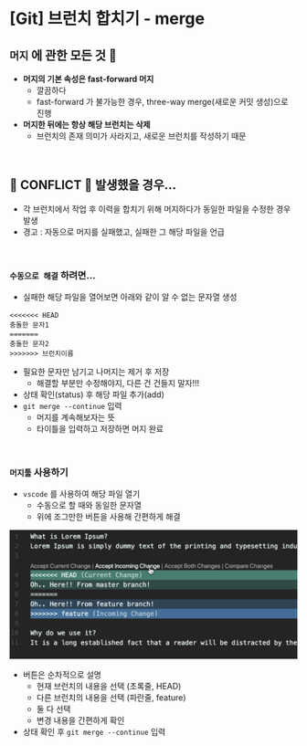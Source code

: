 # [Git] 브런치 합치기 - merge

## `머지` 에 관한 모든 것 💭

- **머지의 기본 속성은 fast-forward 머지**
  - 깔끔하다
  - fast-forward 가 불가능한 경우, three-way merge(새로운 커밋 생성)으로 진행
- **머지한 뒤에는 항상 해당 브런치는 삭제**
  - 브런치의 존재 의미가 사라지고, 새로운 브런치를 작성하기 때문

<br/>

## 🚨 CONFLICT 🚨 발생했을 경우...

- 각 브런치에서 작업 후 이력을 합치기 위해 머지하다가 동일한 파일을 수정한 경우 발생
- 경고 : 자동으로 머지를 실패했고, 실패한 그 해당 파일을 언급

<br/>

### `수동으로 해결` 하려면...

- 실패한 해당 파일을 열어보면 아래와 같이 알 수 없는 문자열 생성

```
<<<<<<< HEAD
충돌한 문자1
=======
충돌한 문자2
>>>>>>> 브런치이름
```

- 필요한 문자만 남기고 나머지는 제거 후 저장
  - 해결할 부분만 수정해야지, 다른 건 건들지 말자!!!
- 상태 확인(status) 후 해당 파일 추가(add)
- `git merge --continue` 입력
  - 머지를 계속해보자는 뜻
  - 타이틀을 입력하고 저장하면 머지 완료

<br/>

### `머지툴` 사용하기

- `vscode` 를 사용하여 해당 파일 열기
  - 수동으로 할 때와 동일한 문자열
  - 위에 조그만한 버튼을 사용해 간편하게 해결

![](../../git-start.assets/merge-1.png)

- 버튼은 순차적으로 설명
  - 현재 브런치의 내용을 선택 (초록줄, HEAD)
  - 다른 브런치의 내용을 선택 (파란줄, feature)
  - 둘 다 선택
  - 변경 내용을 간편하게 확인
- 상태 확인 후 `git merge --continue` 입력
